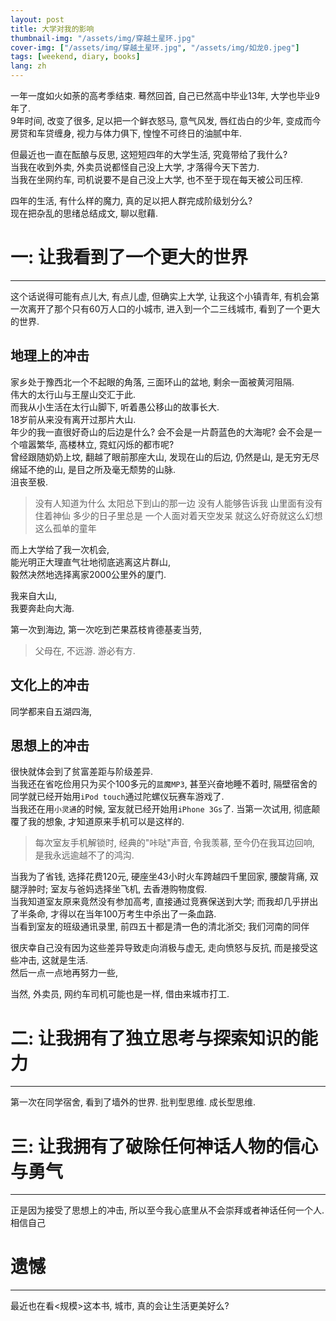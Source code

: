 ```yaml
---
layout: post
title: 大学对我的影响
thumbnail-img: "/assets/img/穿越土星环.jpg"
cover-img: ["/assets/img/穿越土星环.jpg", "/assets/img/如龙0.jpeg"]
tags: [weekend, diary, books]
lang: zh
---
```

一年一度如火如荼的高考季结束. 蓦然回首, 自己已然高中毕业13年, 大学也毕业9年了.  
9年时间, 改变了很多, 足以把一个鲜衣怒马, 意气风发, 唇红齿白的少年, 变成而今房贷和车贷缠身, 视力与体力俱下, 惶惶不可终日的油腻中年.

但最近也一直在酝酿与反思, 这短短四年的大学生活, 究竟带给了我什么?  
当我在收到外卖, 外卖员说都怪自己没上大学, 才落得今天下苦力.  
当我在坐网约车, 司机说要不是自己没上大学, 也不至于现在每天被公司压榨.

四年的生活, 有什么样的魔力, 真的足以把人群完成阶级划分么?  
现在把杂乱的思绪总结成文, 聊以慰藉.

# 一: 让我看到了一个更大的世界

---
这个话说得可能有点儿大, 有点儿虚, 但确实上大学, 让我这个小镇青年, 有机会第一次离开了那个只有60万人口的小城市, 
进入到一个二三线城市, 看到了一个更大的世界.

## 地理上的冲击
家乡处于豫西北一个不起眼的角落, 三面环山的盆地, 剩余一面被黄河阻隔.  
伟大的太行山与王屋山交汇于此. \
而我从小生活在太行山脚下, 听着愚公移山的故事长大. \
18岁前从来没有离开过那片大山. \
年少的我一直很好奇山的后边是什么? 会不会是一片蔚蓝色的大海呢? 会不会是一个喧嚣繁华, 高楼林立, 霓虹闪烁的都市呢?  
曾经跟随奶奶上坟, 翻越了眼前那座大山, 发现在山的后边, 仍然是山, 是无穷无尽绵延不绝的山, 是目之所及毫无颓势的山脉.  
沮丧至极.  

> 没有人知道为什么
> 太阳总下到山的那一边
> 没有人能够告诉我 
> 山里面有没有住着神仙
> 多少的日子里总是
> 一个人面对着天空发呆
> 就这么好奇就这么幻想
> 这么孤单的童年

而上大学给了我一次机会,  
能光明正大理直气壮地彻底逃离这片群山,   
毅然决然地选择离家2000公里外的厦门.

我来自大山, \
我要奔赴向大海. 

第一次到海边, 第一次吃到芒果荔枝肯德基麦当劳, 


> 父母在, 不远游.
> 游必有方.



## 文化上的冲击

同学都来自五湖四海, 


## 思想上的冲击
很快就体会到了贫富差距与阶级差异.  
当我还在省吃俭用只为买个100多元的`蓝魔MP3`, 甚至兴奋地睡不着时, 隔壁宿舍的同学就已经开始用`iPod touch`通过陀螺仪玩赛车游戏了.  
当我还在用`小灵通`的时候, 室友就已经开始用`iPhone 3Gs`了. 当第一次试用, 彻底颠覆了我的想象, 才知道原来手机可以是这样的. 
> 每次室友手机解锁时, 经典的"咔哒"声音, 令我羡慕, 至今仍在我耳边回响, 是我永远逾越不了的鸿沟.

当我为了省钱, 选择花费120元, 硬座坐43小时火车跨越四千里回家, 腰酸背痛, 双腿浮肿时; 室友与爸妈选择坐飞机, 去香港购物度假.  
当我知道室友原来竟然没有参加高考, 直接通过竞赛保送到大学; 而我却几乎拼出了半条命, 才得以在当年100万考生中杀出了一条血路.  
当看到室友的班级通讯录里, 前四五十都是清一色的清北浙交; 我们河南的同伴


很庆幸自己没有因为这些差异导致走向消极与虚无, 走向愤怒与反抗, 而是接受这些冲击, 这就是生活.  
然后一点一点地再努力一些, 

当然, 外卖员, 网约车司机可能也是一样, 借由来城市打工.

# 二: 让我拥有了独立思考与探索知识的能力

--- 
第一次在同学宿舍, 看到了墙外的世界. 
批判型思维. 
成长型思维.




# 三: 让我拥有了破除任何神话人物的信心与勇气

--- 
正是因为接受了思想上的冲击, 所以至今我心底里从不会崇拜或者神话任何一个人.  
相信自己

# 遗憾

---

最近也在看<规模>这本书, 城市, 真的会让生活更美好么? 

